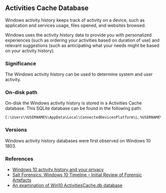 ## Activities Cache Database

Windows activity history keeps track of activity on a device, such as
application and services usage, files opened, and websites browsed.

Windows uses the activity history data to provide you with personalized
experiences (such as ordering your activities based on duration of use)
and relevant suggestions (such as anticipating what your needs might be
based on your activity history).

### Significance

The Windows activity history can be used to determine system and user activity.

### On-disk path

On-disk the Windows activity history is stored in a Activities Cache database.
This SQLite database can be found in the following path:

```
C:\Users\%USERNAME%\AppData\Local\ConnectedDevicesPlatform\L.%USERNAME%\ActivitiesCache.db
```

### Versions

Windows activity history databases were first observed on Windows 10 1803.

### References

* [Windows 10 activity history and your privacy](https://support.microsoft.com/en-us/windows/-windows-10-activity-history-and-your-privacy-2b279964-44ec-8c2f-e0c2-6779b07d2cbd)
* [Salt Forensics: Windows 10 Timeline – Initial Review of Forensic Artefacts](https://salt4n6.com/2018/05/03/windows-10-timeline-forensic-artefacts/amp/)
* [An examination of Win10 ActivitiesCache.db database](https://kacos2000.github.io/WindowsTimeline/WindowsTimeline.pdf)
